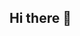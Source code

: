 ## Hi there 👋

<!--
**key-mystic/key-mystic** is a ✨ _special_ ✨ repository because its `README.md` (this file) appears on your GitHub profile.

Here are some ideas to get you started:

## - 😄 Pronouns: ... She/They
## - 🔭 I’m currently working on ... A Personal Wiki Project for writing projects that can be updated over time.
## - 🌱 I’m currently learning ... the Fundamentals
## - 💬 Ask me about ... Personal Projects, TTRPGs, Stories
## - 📫 How to reach me: ... Email (Keyontrelennox02@gmail.com)
## - ⚡ Fun fact: ... I have successfully completed a 1-20 D&D Campaign while being the DM with no scheduling errors. 
-->
